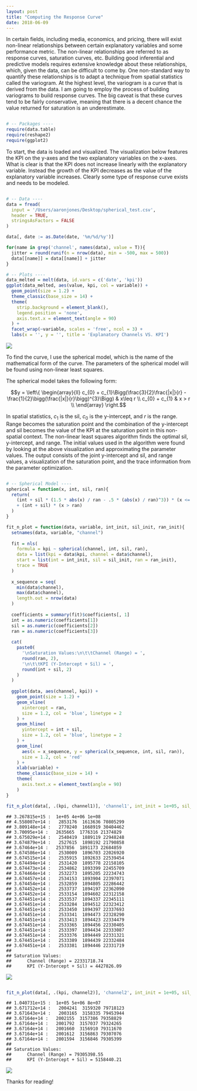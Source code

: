 ```yaml
---
layout: post
title: "Computing the Response Curve"
date: 2018-06-09
---
```


In certain fields, including media, economics, and pricing, there will exist non-linear relationships between certain explanatory variables and some performance metric. The non-linear relationships are referred to as response curves, saturation curves, etc. Building good inferential and predictive models requires extensive knowledge about these relationships, which, given the data, can be difficult to come by. One non-standard way to quantify these relationships is to adapt a technique from spatial statistics called the variogram. At the highest level, the variogram is a curve that is derived from the data. I am going to employ the process of building variograms to build response curves. The big caveat is that these curves tend to be fairly conservative, meaning that there is a decent chance the value returned for saturation is an underestimate.

``` r

# -- Packages ----
require(data.table)
require(reshape2)
require(ggplot2)

```

To start, the data is loaded and visualized. The visualization below features the KPI on the y-axes and the two explanatory variables on the x-axes. What is clear is that the KPI does not increase linearly with the explanatory variable. Instead the growth of the KPI decreases as the value of the explanatory variable increases. Clearly some type of response curve exists and needs to be modeled.

``` r

# -- Data ----
data = fread(
  input = '/Users/aaronjones/Desktop/spherical_test.csv',
  header = TRUE,
  stringsAsFactors = FALSE
)

data[, date := as.Date(date, '%m/%d/%y')]

for(name in grep('channel', names(data), value = T)){
  jitter = round(runif(n = nrow(data), min = -500, max = 500))
  data[[name]] = data[[name]] + jitter
}

# -- Plots ----
data_melted = melt(data, id.vars = c('date', 'kpi'))
ggplot(data_melted, aes(value, kpi, col = variable)) + 
  geom_point(size = 1.2) + 
  theme_classic(base_size = 14) +
  theme(
    strip.background = element_blank(),
    legend.position = 'none',
    axis.text.x = element_text(angle = 90)
  ) + 
  facet_wrap(~variable, scales = 'free', ncol = 3) + 
  labs(x = '', y = '', title = 'Explanatory Channels VS. KPI')

```

![](/images/2018-06-09-aaron-jones-saturation_files/figure-markdown_github/unnamed-chunk-2-1.png)

To find the curve, I use the spherical model, which is the name of the mathematical form of the curve. The parameters of the spherical model will be found using non-linear least squares.

The spherical model takes the following form:

$$y =  \left\{
\begin{array}{ll}
      c_{0} + c_{1}\Bigg(\frac{3}{2}\frac{|x|}{r} - \frac{1}{2}\bigg(\frac{|x|}{r}\bigg)^{3}\Bigg) & x\leq r \\
      c_{0} + c_{1} & x > r \\
\end{array} 
\right.$$

In spatial statistics, $c_{1}$ is the sil, $c_{0}$ is the y-intercept, and $r$ is the range. Range becomes the saturation point and the combination of the y-intercept and sil becomes the value of the KPI at the saturation point in this non-spatial context. The non-linear least squares algorithm finds the optimal sil, y-intercept, and range. The initial values used in the algorithm were found by looking at the above visualization and approximating the parameter values. The output consists of the joint y-intercept and sil, and range values, a visualization of the saturation point, and the trace information from the parameter optimization.

``` r

# -- Spherical Model ----
spherical = function(x, int, sil, ran){
  return(
    (int + sil * (1.5 * abs(x) / ran - .5 * (abs(x) / ran)^3)) * (x <= ran)
    + (int + sil) * (x > ran)
  )
}

fit_n_plot = function(data, variable, int_init, sil_init, ran_init){
  setnames(data, variable, "channel")
  
  fit = nls(
    formula = kpi ~ spherical(channel, int, sil, ran),
    data = list(kpi = data$kpi, channel = data$channel),
    start = list(int = int_init, sil = sil_init, ran = ran_init),
    trace = TRUE
  )
  
  x_sequence = seq(
    min(data$channel),
    max(data$channel),
    length.out = nrow(data)
  )
  
  coefficients = summary(fit)$coefficients[, 1]
  int = as.numeric(coefficients[1])
  sil = as.numeric(coefficients[2])
  ran = as.numeric(coefficients[3])
  
  cat(
    paste0(
      '\nSaturation Values:\n\t\tChannel (Range) = ',
      round(ran, 2),
      '\n\t\tKPI (Y-Intercept + Sil) = ',
      round(int + sil, 2)
    )
  )
  
  ggplot(data, aes(channel, kpi)) + 
    geom_point(size = 1.2) + 
    geom_vline(
      xintercept = ran,
      size = 1.2, col = 'blue', linetype = 2
    ) + 
    geom_hline(
      yintercept = int + sil,
      size = 1.2, col = 'blue', linetype = 2
    ) + 
    geom_line(
      aes(x = x_sequence, y = spherical(x_sequence, int, sil, ran)),
      size = 1.2, col = 'red'
    ) + 
    xlab(variable) +
    theme_classic(base_size = 14) +
    theme(
      axis.text.x = element_text(angle = 90)
    )
}

fit_n_plot(data[, .(kpi, channel1)], 'channel1', int_init = 1e+05, sil_init = 4e+06, ran_init = 1e+08)

```

    ## 3.267815e+15 :  1e+05 4e+06 1e+08
    ## 4.558007e+14 :   2853176  1613636 70805299
    ## 3.809148e+14 :   2770240  1668919 30404462
    ## 3.70095e+14 :   2635665  1776316 21374829
    ## 3.675029e+14 :   2540419  1889119 22948248
    ## 3.674879e+14 :   2527615  1898192 21790858
    ## 3.67464e+14 :   2537856  1891173 22684859
    ## 3.674586e+14 :   2530009  1896703 22026920
    ## 3.674515e+14 :   2535915  1892633 22539454
    ## 3.674494e+14 :   2531420  1895778 22158105
    ## 3.674473e+14 :   2534862  1893399 22455709
    ## 3.674464e+14 :   2532273  1895205 22234743
    ## 3.674457e+14 :   2534153  1893904 22397071
    ## 3.674454e+14 :   2532859  1894805 22286442
    ## 3.674452e+14 :   2533737  1894197 22362090
    ## 3.674452e+14 :   2533154  1894602 22312158
    ## 3.674451e+14 :   2533537  1894337 22345111
    ## 3.674451e+14 :   2533284  1894512 22323412
    ## 3.674451e+14 :   2533450  1894397 22337693
    ## 3.674451e+14 :   2533341  1894473 22328290
    ## 3.674451e+14 :   2533413  1894423 22334479
    ## 3.674451e+14 :   2533365  1894456 22330405
    ## 3.674451e+14 :   2533397  1894434 22333087
    ## 3.674451e+14 :   2533376  1894449 22331321
    ## 3.674451e+14 :   2533389  1894439 22332484
    ## 3.674451e+14 :   2533381  1894446 22331719
    ## 
    ## Saturation Values:
    ##      Channel (Range) = 22331718.74
    ##      KPI (Y-Intercept + Sil) = 4427826.09

![](/images/2018-06-09-aaron-jones-saturation_files/figure-markdown_github/unnamed-chunk-3-1.png)

``` r

fit_n_plot(data[, .(kpi, channel2)], 'channel2', int_init = 1e+05, sil_init = 5e+06, ran_init = 8e+07)

```

    ## 1.040731e+15 :  1e+05 5e+06 8e+07
    ## 3.671712e+14 :   2004241  3159320 79718123
    ## 3.671643e+14 :   2003165  3158335 79453944
    ## 3.67164e+14 :   2002155  3157386 79358829
    ## 3.67164e+14 :   2001792  3157037 79324265
    ## 3.67164e+14 :   2001660  3156910 79311670
    ## 3.67164e+14 :   2001612  3156863 79307076
    ## 3.67164e+14 :   2001594  3156846 79305399
    ## 
    ## Saturation Values:
    ##      Channel (Range) = 79305398.55
    ##      KPI (Y-Intercept + Sil) = 5158440.21

![](/images/2018-06-09-aaron-jones-saturation_files/figure-markdown_github/unnamed-chunk-4-1.png)

Thanks for reading!
